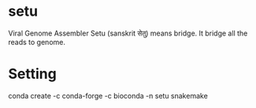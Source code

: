 # setu
Viral Genome Assembler
Setu (sanskrit सेतु) means bridge. It bridge all the reads to genome.

# Setting

 conda create -c conda-forge -c bioconda -n setu snakemake
